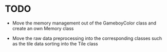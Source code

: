 # TODO

* Move the memory management out of the GameboyColor class and create
  an own Memory class

* Move the raw data preprocessing into the corresponding classes such
  as the tile data sorting into the Tile class
